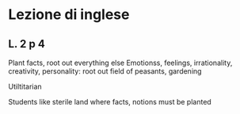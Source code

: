 # Lezione di inglese
## L. 2 p 4

Plant facts, root out everything else
Emotionss, feelings, irrationality, creativity, personality: root out
field of peasants, gardening

Utiltitarian

Students like sterile land where facts, notions must be planted 
<!--stackedit_data:
eyJoaXN0b3J5IjpbMzM3MDY0MjgxLC0xNzMwMDQ3OTQxXX0=
-->
